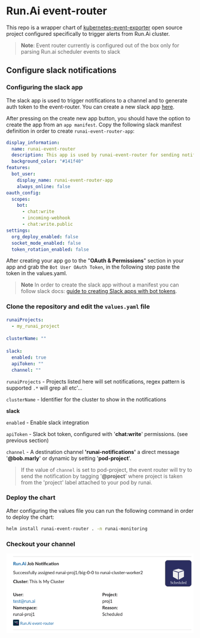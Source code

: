 # Run.Ai event-router 
This repo is a wrapper chart of [kubernetes-event-exporter](https://github.com/resmoio/kubernetes-event-exporter) open source project configured specifically to trigger alerts from Run.Ai cluster. 

> **Note**: Event router currently is configured out of the box only for parsing Run.ai scheduler events to slack

## Configure slack notifications

### Configuring the slack app
The slack app is used to trigger notifications to a channel and to generate auth token to the event-router.
You can create a new slack app [here](https://api.slack.com/apps).

After pressing on the create new app button, you should have the option to create the app from an `app manifest`.
Copy the following slack manifest definition in order to create `runai-event-router-app`:
```yaml
display_information:
  name: runai-event-router
  description: This app is used by runai-event-router for sending notifications through slack
  background_color: "#141f40"
features:
  bot_user:
    display_name: runai-event-router-app
    always_online: false
oauth_config:
  scopes:
    bot:
      - chat:write
      - incoming-webhook
      - chat:write.public
settings:
  org_deploy_enabled: false
  socket_mode_enabled: false
  token_rotation_enabled: false

```

After creating your app go to the "**OAuth & Permissions**" section in your app and grab the `Bot User OAuth Token`, in the following step paste the token in the values.yaml.

> **Note** In order to create the slack app without a manifest you can follow slack docs: [guide to creating Slack apps with bot tokens](https://api.slack.com/authentication/basics). 

### Clone the repository and edit the `values.yaml` file
```yaml
runaiProjects: 
  - my_runai_project

clusterName: ""

slack:
  enabled: true
  apiToken: ""
  channel: ""
```

`runaiProjects` - Projects listed here will set notifications, regex pattern is supported `.*` will grep all etc'...

`clusterName` - Identifier for the cluster to show in the notifications

**slack**

`enabled` - Enable slack integration

`apiToken` - Slack bot token, configured with '**chat:write**'
permissions. (see previous section)


`channel` - A destination channel **'runai-notifications'** a direct message '**@bob.marly**' or dynamic by setting '**pod-project**'.

> If the value of `channel` is set to pod-project, the event router will try to send the notification by tagging '**@project**' where project is taken from the 'project' label attached to your pod by runai.

### Deploy the chart
After configuring the values file you can run the following command in order to deploy the chart:
```sh
helm install runai-event-router . -n runai-monitoring
``` 

### Checkout your channel
![slack example](icons/example_slack.png)

